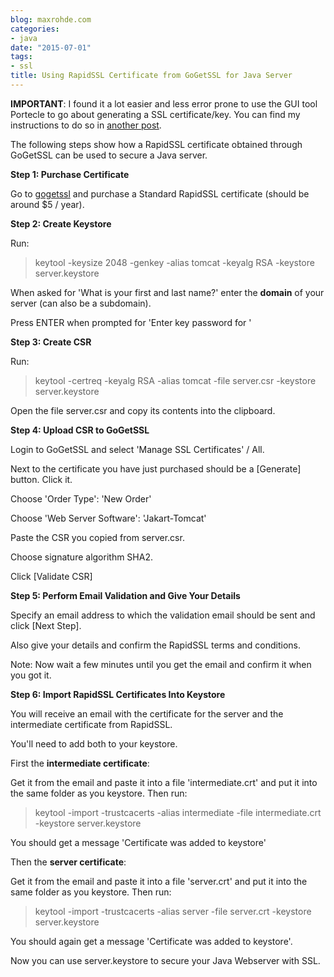 ```yaml
---
blog: maxrohde.com
categories:
- java
date: "2015-07-01"
tags:
- ssl
title: Using RapidSSL Certificate from GoGetSSL for Java Server
---
```


**IMPORTANT**: I found it a lot easier and less error prone to use the GUI tool Portecle to go about generating a SSL certificate/key. You can find my instructions to do so in [another post](http://maxrohde.com/2015/08/03/use-signed-ssl-certificate-with-java/).

The following steps show how a RapidSSL certificate obtained through GoGetSSL can be used to secure a Java server.

**Step 1: Purchase Certificate**

Go to [gogetssl](https://www.gogetssl.com/) and purchase a Standard RapidSSL certificate (should be around $5 / year).

**Step 2: Create Keystore**

Run:

> keytool -keysize 2048 -genkey -alias tomcat -keyalg RSA -keystore server.keystore

When asked for 'What is your first and last name?' enter the **domain** of your server (can also be a subdomain).

Press ENTER when prompted for 'Enter key password for <tomcat>'

**Step 3: Create CSR**

Run:

> keytool -certreq -keyalg RSA -alias tomcat -file server.csr -keystore server.keystore

Open the file server.csr and copy its contents into the clipboard.

**Step 4: Upload CSR to GoGetSSL**

Login to GoGetSSL and select 'Manage SSL Certificates' / All.

Next to the certificate you have just purchased should be a \[Generate\] button. Click it.

Choose 'Order Type': 'New Order'

Choose 'Web Server Software': 'Jakart-Tomcat'

Paste the CSR you copied from server.csr.

Choose signature algorithm SHA2.

Click \[Validate CSR\]

**Step 5: Perform Email Validation and Give Your Details**

Specify an email address to which the validation email should be sent and click \[Next Step\].

Also give your details and confirm the RapidSSL terms and conditions.

Note: Now wait a few minutes until you get the email and confirm it when you got it.

**Step 6: Import RapidSSL Certificates Into Keystore**

You will receive an email with the certificate for the server and the intermediate certificate from RapidSSL.

You'll need to add both to your keystore.

First the **intermediate certificate**:

Get it from the email and paste it into a file 'intermediate.crt' and put it into the same folder as you keystore. Then run:

> keytool -import -trustcacerts -alias intermediate -file intermediate.crt -keystore server.keystore

You should get a message 'Certificate was added to keystore'

Then the **server certificate**:

Get it from the email and paste it into a file 'server.crt' and put it into the same folder as you keystore. Then run:

> keytool -import -trustcacerts -alias server -file server.crt -keystore server.keystore

You should again get a message 'Certificate was added to keystore'.

Now you can use server.keystore to secure your Java Webserver with SSL.
